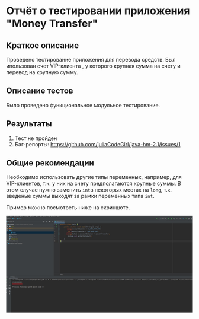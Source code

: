 # Отчёт о тестировании приложения "Money Transfer"

## Краткое описание

Проведено тестирование приложения для перевода средств. Был ипользован счет VIP-клиента , у которого крупная сумма на счету и перевод на крупную сумму.

## Описание тестов

Было проведено функциональное модульное тестирование.

## Результаты

1. Тест не пройден
2. Баг-репорты: https://github.com/juliaCodeGirl/java-hm-2.1/issues/1

## Общие рекомендации

Необходимо использовать другие типы переменных, например, для VIP-клиентов, т.к. у них на счету предполагаются крупные суммы. В этом случае нужно заменить `int`в некоторых местах на `long`, т.к. введеные суммы выходят за рамки переменных типа `int`.

Пример можно посмотреть ниже на скриншоте.

![Image alt](https://github.com/juliaCodeGirl/java-hm-2.1/blob/master/long.jpg)
